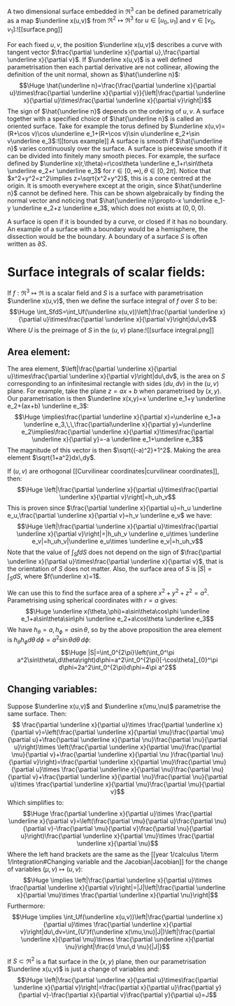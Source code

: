 A two dimensional surface embedded in $\Re^3$ can be defined parametrically as a map $\underline x(u,v)$ from $\Re^2\mapsto\Re^3$ for $u\in[u_0,u_1]$ and $v\in[v_0,v_1]$:![[surface.png]]

For each fixed $u,v$, the position $\underline x(u,v)$ describes a curve with tangent vector $\frac{\partial \underline x}{\partial u},\frac{\partial \underline x}{\partial v}$. If $\underline x(u,v)$ is a well defined parametrisation then each partial derivative are not collinear, allowing the definition of the unit normal, shown as $\hat{\underline n}$:$$\Huge \hat{\underline n}=\frac{\frac{\partial \underline x}{\partial u}\times\frac{\partial \underline x}{\partial v}}{\left|\frac{\partial \underline x}{\partial u}\times\frac{\partial \underline x}{\partial v}\right|}$$The sign of $\hat{\underline n}$ depends on the ordering of $u,v$. A surface together with a specified choice of $\hat{\underline n}$ is called an oriented surface. Take for example the torus defined by $\underline x(u,v)=(R+\cos v)\cos u\underline e_1+(R+\cos v)\sin u\underline e_2+\sin v\underline e_3$:![[torus example]]
A surface is smooth if $\hat{\underline n}$ varies continuously over the surface. A surface is piecewise smooth if it can be divided into finitely many smooth pieces. For example, the surface defined by $\underline x(r,\theta)=r\cos\theta \underline e_1+r\sin\theta \underline e_2+r \underline e_3$ for $r\in[0,\infty),\theta\in[0,2\pi]$. Notice that $x^2+y^2=z^2\implies z=\sqrt{x^2+y^2}$, this is a cone centred at the origin. It is smooth everywhere except at the origin, since $\hat{\underline n}$ cannot be defined here. This can be shown algebraically by finding the normal vector and noticing that $\hat{\underline n}\propto-x \underline e_1-y \underline e_2+z \underline e_3$, which does not exists at $(0,0,0)$.

A surface is open if it is bounded by a curve, or closed if it has no boundary. An example of a surface with a boundary would be a hemisphere, the dissection would be the boundary. A boundary of a surface $S$ is often written as $\partial S$.

# Surface integrals of scalar fields:

If $f:\Re^3\mapsto\Re$ is a scalar field and $S$ is a surface with parametrisation $\underline x(u,v)$, then we define the surface integral of $f$ over $S$ to be:$$\Huge \int_SfdS=\int_Uf(\underline x(u,v))\left|\frac{\partial \underline x}{\partial u}\times\frac{\partial \underline x}{\partial v}\right|du\,dv$$Where $U$ is the preimage of $S$ in the $(u,v)$ plane:![[surface integral.png]]

## Area element:
The area element, $\left|\frac{\partial \underline x}{\partial u}\times\frac{\partial \underline x}{\partial v}\right|du\,dv$, is the area on $S$ corresponding to an infinitesimal rectangle with sides $(du,dv)$ in the $(u,v)$ plane. For example, take the plane $z=ax+b$ when parametrised by $(x,y)$. Our parametrisation is then $\underline x(x,y)=x \underline e_1+y \underline e_2+(ax+b) \underline e_3$:$$\Huge \implies\frac{\partial \underline x}{\partial x}=\underline e_1+a \underline e_3,\,\,\frac{\partial\underline x}{\partial y}=\underline e_2\implies\frac{\partial \underline x}{\partial x}\times\frac{\partial \underline x}{\partial y}=-a \underline e_1+\underline e_3$$The magnitude of this vector is then $\sqrt{(-a)^2}+1^2$. Making the area element $\sqrt{1+a^2}dx\,dy$.

If $(u,v)$ are orthogonal [[Curvilinear coordinates|curvilinear coordinates]], then:$$\Huge \left|\frac{\partial \underline x}{\partial u}\times\frac{\partial \underline x}{\partial v}\right|=h_uh_v$$This is proven since $\frac{\partial \underline x}{\partial u}=h_u \underline e_u,\frac{\partial \underline x}{\partial v}=h_v \underline e_v$ we have:$$\Huge \left|\frac{\partial \underline x}{\partial u}\times\frac{\partial \underline x}{\partial v}\right|=|h_uh_v \underline e_u\times \underline  e_v|=h_uh_v|\underline e_u\times \underline e_v|=h_uh_v$$
Note that the value of $\int_SfdS$ does not depend on the sign of $\frac{\partial \underline x}{\partial u}\times\frac{\partial \underline x}{\partial v}$, that is the orientation of $S$ does not matter. Also, the surface area of $S$ is $|S|=\int_SdS$, where $f(\underline x)=1$.

We can use this to find the surface area of a sphere $x^2+y^2+z^2=a^2$. Parametrising using spherical coordinates with $r=a$ gives:$$\Huge \underline x(\theta,\phi)=a\sin\theta\cos\phi \underline e_1+a\sin\theta\sin\phi \underline e_2+a\cos\theta \underline e_3$$We have $h_\theta=a,h_\phi=a\sin\theta$, so by the above proposition the area element is $h_\theta h_\phi d\theta\,d\phi=a^2\sin\theta d\theta\, d\phi$:$$\Huge |S|=\int_0^{2\pi}\left(\int_0^\pi a^2\sin\theta\,d\theta\right)d\phi=a^2\int_0^{2\pi}[-\cos\theta]_{0}^\pi d\phi=2a^2\int_0^{2\pi}d\phi=4\pi a^2$$

## Changing variables:
Suppose $\underline x(u,v)$ and $\underline x(\mu,\nu)$ parametrise the same surface. Then:$$ \frac{\partial \underline x}{\partial u}\times \frac{\partial \underline x}{\partial v}=\left(\frac{\partial \underline x}{\partial \mu}\frac{\partial \mu}{\partial u}+\frac{\partial \underline x}{\partial \nu}\frac{\partial \nu}{\partial u}\right)\times \left(\frac{\partial \underline x}{\partial \mu}\frac{\partial \mu}{\partial v}+\frac{\partial \underline x}{\partial \nu }\frac{\partial \nu}{\partial v}\right)=\frac{\partial \underline x}{\partial \mu}\frac{\partial \mu}{\partial u}\times \frac{\partial \underline x}{\partial \nu}\frac{\partial \nu}{\partial v}+\frac{\partial \underline x}{\partial \nu}\frac{\partial \nu}{\partial u}\times \frac{\partial \underline x}{\partial \mu}\frac{\partial \mu}{\partial v}$$Which simplifies to:$$\Huge \frac{\partial \underline x}{\partial u}\times \frac{\partial \underline x}{\partial v}=\left(\frac{\partial \mu}{\partial u}\frac{\partial \nu}{\partial v}-\frac{\partial \mu}{\partial v}\frac{\partial \nu}{\partial u}\right)\frac{\partial \underline x}{\partial \mu}\times \frac{\partial \underline x}{\partial \nu}$$Where the left hand brackets are the same as the [[year 1/calculus 1/term 1/Integration#Changing variable and the Jacobian|Jacobian]] for the change of variables $(\mu,\nu)\mapsto(u,v)$:$$\Huge \implies \left|\frac{\partial \underline x}{\partial u}\times \frac{\partial \underline x}{\partial v}\right|=|J|\left|\frac{\partial \underline x}{\partial \mu}\times \frac{\partial \underline x}{\partial \nu}\right|$$Furthermore:$$\Huge \implies \int_Uf(\underline x(u,v))\left|\frac{\partial \underline x}{\partial u}\times \frac{\partial \underline x}{\partial v}\right|du\,dv=\int_{U'}f(\underline x(\mu,\nu)|J|)\left|\frac{\partial \underline x}{\partial \mu}\times \frac{\partial \underline x}{\partial \nu}\right|\frac{d \mu\,d \nu}{|J|}$$

If $S\subset\Re^2$ is a flat surface in the $(x,y)$ plane, then our parametrisation $\underline x(u,v)$ is just a change of variables and:$$\Huge \left|\frac{\partial \underline x}{\partial u}\times\frac{\partial \underline x}{\partial v}\right|=\frac{\partial x}{\partial u}\frac{\partial y}{\partial v}-\frac{\partial x}{\partial v}\frac{\partial y}{\partial u}=J$$
